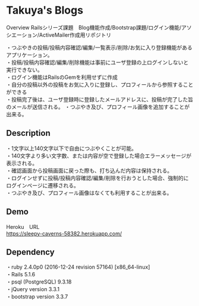 Takuya's Blogs
====

Overview
Railsシリーズ課題　Blog機能作成/Bootstrap課題/ログイン機能/アソシエーション/ActiveMailer作成用リポジトリ  

・つぶやきの投稿/投稿内容確認/編集/一覧表示/削除/お気に入り登録機能があるアプリケーション。  
・投稿/投稿内容確認/編集/削除機能は事前にユーザ登録の上ログインしないと実行できない。  
・ログイン機能はRailsのGemを利用せずに作成  
・自分の投稿以外の投稿をお気に入りに登録し、プロフィールから参照することができる  
・投稿完了後は、ユーザ登録時に登録したメールアドレスに、投稿が完了した旨のメールが送信される。 
・つぶやき及び、プロフィール画像を追加することが出来る。

## Description

・1文字以上140文字以下で自由につぶやくことが可能。  
・140文字より多い文字数、または内容が空で登録した場合エラーメッセージが表示される。  
・確認画面から投稿画面に戻った際も、打ち込んだ内容は保持される。  
・ログインせずに投稿/投稿内容確認/編集/削除を行おうとした場合、強制的にログインページに遷移される。  
・つぶやき及び、プロフィール画像はなくても利用することが出来る。

## Demo
Heroku　URL  
https://sleepy-caverns-58382.herokuapp.com/  

## Dependency
・ruby 2.4.0p0 (2016-12-24 revision 57164) [x86_64-linux]  
・Rails 5.1.6  
・psql (PostgreSQL) 9.3.18  
・jQuery version 3.3.1  
・bootstrap version 3.3.7  

